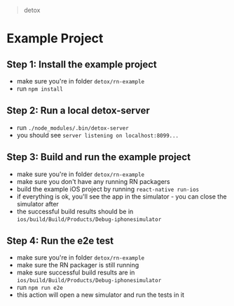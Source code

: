 > detox

# Example Project

## Step 1: Install the example project

* make sure you're in folder `detox/rn-example`
* run `npm install`

## Step 2: Run a local detox-server

* run `./node_modules/.bin/detox-server`
* you should see `server listening on localhost:8099...`

## Step 3: Build and run the example project

* make sure you're in folder `detox/rn-example`
* make sure you don't have any running RN packagers
* build the example iOS project by running `react-native run-ios`
* if everything is ok, you'll see the app in the simulator - you can close the simulator after
* the successful build results should be in `ios/build/Build/Products/Debug-iphonesimulator`

## Step 4: Run the e2e test

* make sure you're in folder `detox/rn-example`
* make sure the RN packager is still running
* make sure successful build results are in `ios/build/Build/Products/Debug-iphonesimulator`
* run `npm run e2e`
* this action will open a new simulator and run the tests in it
